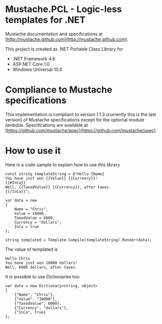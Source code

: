 # Mustache.PCL - Logic-less templates for .NET 

Mustache documentation and specifications at [http://mustache.github.com](http://mustache.github.com).

This project is created as .NET Portable Class Library for 
- .NET Framework 4.6
- ASP.NET Core 1.0
- Windows Universal 10.0

# Compliance to Mustache specifications
This implementation is compliant to version 1.1.3 (currently this is the last version) of Mustache specifications except for the optional module *lambdas*. Specifications are available at [https://github.com/mustache/spec](https://github.com/mustache/spec).

# How to use it
Here is a code sample to explain how to use this library
    
    const string templateString = @"Hello {Name}
    You have just won {{Value}} {{Currency}}!
    {{#InCa}}
    Well, {{TaxedValue}} {{Currency}}, after taxes.
    {{/InCa}}";
    
    var data = new
    {
        Name = "Chris",
        Value = 10000,
        TaxedValue = 6000,
        Currency = "dollars",
        InCa = true
    };

    string templated = Template.Compile(templateString).Render(data);

The value of templated is
    
    Hello Chris
    You have just won 10000 dollars!
    Well, 6000 dollars, after taxes.
    
It is possible to use Dictionaries too:

    var data = new Dictionary<string, object>
    {
        {"Name", "Chris"},
        {"Value", "10000"},
        {"TaxedValue", 6000},
        {"Currency", "dollars"},
        {"InCa", true}
    };
